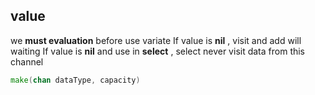 ##  value
we **must evaluation** before use variate
If value is **nil** , visit and add will waiting
If value is **nil** and use in **select** , select never visit data from this channel

```go
make(chan dataType, capacity)
```

